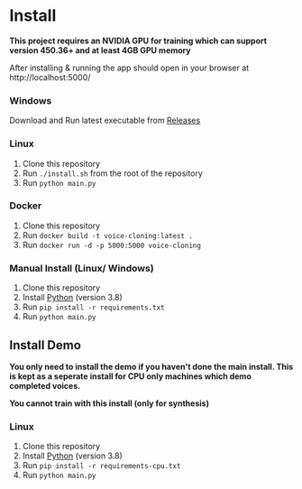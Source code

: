 # Install
**This project requires an NVIDIA GPU for training which can support version 450.36+ and at least 4GB GPU memory**

After installing & running the app should open in your browser at http://localhost:5000/

### Windows
Download and Run latest executable from [Releases](https://github.com/BenAAndrew/Voice-Cloning-App/releases)

### Linux
1. Clone this repository
2. Run `./install.sh` from the root of the repository
3. Run `python main.py`

### Docker
1. Clone this repository
2. Run `docker build -t voice-cloning:latest .`
3. Run `docker run -d -p 5000:5000 voice-cloning`

### Manual Install (Linux/ Windows)
1. Clone this repository
2. Install [Python](https://www.python.org/) (version 3.8)
3. Run `pip install -r requirements.txt`
4. Run `python main.py`

## Install Demo

**You only need to install the demo if you haven't done the main install. This is kept as a seperate install for CPU only machines which demo completed voices.**

**You cannot train with this install (only for synthesis)**

### Linux
1. Clone this repository
2. Install [Python](https://www.python.org/) (version 3.8)
3. Run `pip install -r requirements-cpu.txt`
4. Run `python main.py`

